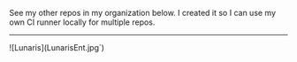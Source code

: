 See my other repos in my organization below. I created it so I can use my own CI runner locally for multiple repos.


<hr>
![Lunaris](LunarisEnt.jpg`)
